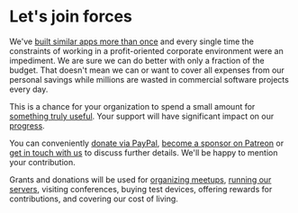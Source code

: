 # Let's join forces

We've [built similar apps more than once](https://github.com/photoprism/photoprism/wiki/Mediencenter) and every single time the constraints of working in a profit-oriented corporate environment were an impediment. We are sure we can do better with only a fraction of the budget.
That doesn't mean we can or want to cover all expenses from our personal savings while millions are wasted in commercial software projects every day.

This is a chance for your organization to spend a small amount for [something truly useful](https://dl.photoprism.org/slides/PhotoPrism.pdf).
Your support will have significant impact on our [progress](https://github.com/photoprism/photoprism/wiki/Project-Status).

You can conveniently [donate via PayPal](https://www.paypal.me/photoprism), [become a sponsor on Patreon](https://www.patreon.com/photoprism) or [get in touch with us](mailto:hello@photoprism.org) to discuss further details.
We'll be happy to mention your contribution.

Grants and donations will be used for [organizing meetups](https://github.com/photoprism/photoprism/wiki/Meetups), [running our servers](https://github.com/photoprism/photoprism/wiki/Infrastructure), visiting conferences, buying test devices, offering rewards for contributions, and covering our cost of living.